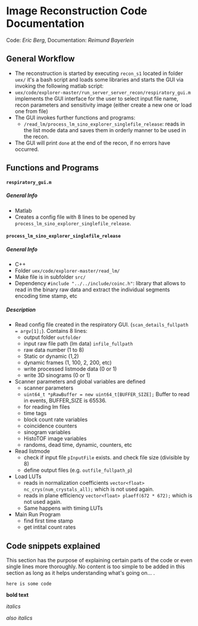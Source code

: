 # Image Reconstruction Code Documentation
Code: _Eric Berg_, Documentation: _Reimund Bayerlein_

## General Workflow 
* The reconstruction is started by executing 
`recon_s1` located in folder `uex/`
it's a bash script and loads some libraries and starts the GUI via invoking the following matlab script:
* `uex/code/explorer-master/run_server_server_recon/respiratory_gui.m` implements the GUI interface for the user to select input file name, recon parameters and sensitivity image (either create a new one or load one from file)
* The GUI invokes further functions and programs:
    * `/read_lm/process_lm_sino_explorer_singlefile_release`: reads in the list mode data and saves them in orderly manner to be used in the recon.
* The GUI will print `done` at the end of the recon, if no errors have occurred. 

## Functions and Programs

#### `respiratory_gui.m`
##### General Info
* Matlab
* Creates a config file with 8 lines to be opened by `process_lm_sino_explorer_singlefile_release`. 

#### `process_lm_sino_explorer_singlefile_release`
##### General Info
* C++
* Folder `uex/code/explorer-master/read_lm/`
* Make file is in subfolder `src/`
* Dependency `#include "../../include/coinc.h"`: library that allows to read in the binary raw data and extract the individual segments encoding time stamp, etc

##### Description
* Read config file created in the respiratory GUI. (`scan_details_fullpath = argv[1];`). Contains 8 lines:
    * output folder `outfolder`
    * input raw file path (lm data) `infile_fullpath`
    * raw data number (1 to 8)
    * Static or dynamic (1,2)
    * dynamic frames (1, 100, 2, 200, etc)
    * write processed listmode data (0 or 1)
    * write 3D sinograms (0 or 1)
* Scanner parameters and global variables are defined
    *  scanner parameters
    * `uint64_t *pRawBuffer = new uint64_t[BUFFER_SIZE];` Buffer to read in events, BUFFER_SIZE is 65536.
    * for reading lm files
    * time tags
    * block count rate variables
    * coincidence counters
    * sinogram variables
    * HistoTOF image variables
    * randoms, dead time, dynamic, counters, etc
* Read listmode
    * check if input file `pInputFile` exists. and check file size (divisible by 8)
    * define output files (e.g. `outfile_fullpath_p`)
* Load LUTs
    * reads in normalization coefficients `vector<float> nc_crys(num_crystals_all);` which is not used again.
    * reads in plane efficiency `vector<float> plaeff(672 * 672);` which is not used again.
    * Same happens with timing LUTs
* Main Run Program
    * find first time stamp
    * get intital count rates

## Code snippets explained
This section has the purpose of explaining certain parts of the code or even single lines more thoroughly. No content is too simple to be added in this section as long as it helps understanding what's going on... 
.
```
here is some code 
```

**bold text**

*italics*

_also italics_